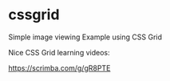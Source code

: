 # cssgrid

Simple image viewing Example using CSS Grid

Nice CSS Grid learning videos:

https://scrimba.com/g/gR8PTE


